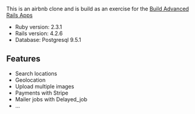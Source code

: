 This is an airbnb clone and is build as an exercise for the [Build Advanced Rails
Apps](http://rubythursday.com/pilot-course-signup)

* Ruby version: 2.3.1
* Rails version: 4.2.6
* Database: Postgresql 9.5.1

## Features
* Search locations
* Geolocation
* Upload multiple images
* Payments with Stripe
* Mailer jobs with Delayed_job
* ...
